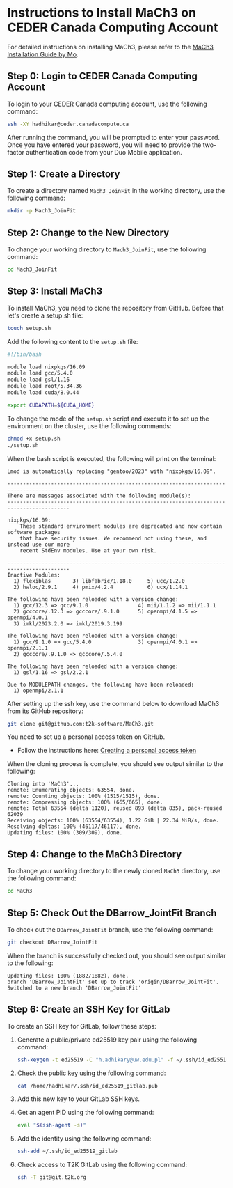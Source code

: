 # Instructions to Install MaCh3 on CEDER Canada Computing Account
For detailed instructions on installing MaCh3, please refer to the [MaCh3 Installation Guide by Mo](https://github.com/mojiastonybrook/Documentation_Logs/blob/main/MaCh3_Installation_on_ComputeCanada_Clusters.md).

## Step 0: Login to CEDER Canada Computing Account

To login to your CEDER Canada computing account, use the following command:

```bash
ssh -XY hadhikar@ceder.canadacompute.ca
```

After running the command, you will be prompted to enter your password. Once you have entered your password, you will need to provide the two-factor authentication code from your Duo Mobile application.

## Step 1: Create a Directory

To create a directory named `Mach3_JoinFit` in the working directory, use the following command:

```bash
mkdir -p Mach3_JoinFit
```

## Step 2: Change to the New Directory

To change your working directory to `Mach3_JoinFit`, use the following command:

```bash
cd Mach3_JoinFit
```

## Step 3: Install MaCh3

To install MaCh3, you need to clone the repository from GitHub. Before that let's create a setup.sh file:

```bash
touch setup.sh
```
Add the following content to the `setup.sh` file:

```bash
#!/bin/bash

module load nixpkgs/16.09
module load gcc/5.4.0
module load gsl/1.16
module load root/5.34.36
module load cuda/8.0.44

export CUDAPATH=${CUDA_HOME}
```

To change the mode of the `setup.sh` script and execute it to set up the environment on the cluster, use the following commands:

```bash
chmod +x setup.sh
./setup.sh
```

When the bash script is executed, the following will print on the terminal:

```
Lmod is automatically replacing "gentoo/2023" with "nixpkgs/16.09".

------------------------------------------------------------------------------------------
There are messages associated with the following module(s):
------------------------------------------------------------------------------------------

nixpkgs/16.09:
    These standard environment modules are deprecated and now contain software packages
    that have security issues. We recommend not using these, and instead use our more
    recent StdEnv modules. Use at your own risk.

------------------------------------------------------------------------------------------
Inactive Modules:
  1) flexiblas       3) libfabric/1.18.0     5) ucc/1.2.0
  2) hwloc/2.9.1     4) pmix/4.2.4           6) ucx/1.14.1

The following have been reloaded with a version change:
  1) gcc/12.3 => gcc/9.1.0                4) mii/1.1.2 => mii/1.1.1
  2) gcccore/.12.3 => gcccore/.9.1.0      5) openmpi/4.1.5 => openmpi/4.0.1
  3) imkl/2023.2.0 => imkl/2019.3.199

The following have been reloaded with a version change:
  1) gcc/9.1.0 => gcc/5.4.0               3) openmpi/4.0.1 => openmpi/2.1.1
  2) gcccore/.9.1.0 => gcccore/.5.4.0

The following have been reloaded with a version change:
  1) gsl/1.16 => gsl/2.2.1

Due to MODULEPATH changes, the following have been reloaded:
  1) openmpi/2.1.1
```
After setting up the ssh key, use the command below to download MaCh3 from its GitHub repository:

```bash
git clone git@github.com:t2k-software/MaCh3.git
```

You need to set up a personal access token on GitHub.
 * Follow the instructions here: [Creating a personal access token](https://docs.github.com/en/authentication/keeping-your-account-and-data-secure/managing-your-personal-access-tokens)
 
When the cloning process is complete, you should see output similar to the following:

```
Cloning into 'MaCh3'...
remote: Enumerating objects: 63554, done.
remote: Counting objects: 100% (1515/1515), done.
remote: Compressing objects: 100% (665/665), done.
remote: Total 63554 (delta 1120), reused 893 (delta 835), pack-reused 62039
Receiving objects: 100% (63554/63554), 1.22 GiB | 22.34 MiB/s, done.
Resolving deltas: 100% (46117/46117), done.
Updating files: 100% (309/309), done.
```


## Step 4: Change to the MaCh3 Directory

To change your working directory to the newly cloned `MaCh3` directory, use the following command:

```bash
cd MaCh3
```

## Step 5: Check Out the DBarrow_JointFit Branch

To check out the `DBarrow_JointFit` branch, use the following command:

```bash
git checkout DBarrow_JointFit
```

When the branch is successfully checked out, you should see output similar to the following:

```
Updating files: 100% (1882/1882), done.
branch 'DBarrow_JointFit' set up to track 'origin/DBarrow_JointFit'.
Switched to a new branch 'DBarrow_JointFit'
```
## Step 6: Create an SSH Key for GitLab

To create an SSH key for GitLab, follow these steps:

1. Generate a public/private ed25519 key pair using the following command:

    ```bash
    ssh-keygen -t ed25519 -C "h.adhikary@uw.edu.pl" -f ~/.ssh/id_ed25519_gitlab
    ```

2. Check the public key using the following command:

    ```bash
    cat /home/hadhikar/.ssh/id_ed25519_gitlab.pub
    ```

3. Add this new key to your GitLab SSH keys.

4. Get an agent PID using the following command:

    ```bash
    eval "$(ssh-agent -s)"
    ```

5. Add the identity using the following command:

    ```bash
    ssh-add ~/.ssh/id_ed25519_gitlab
    ```

6. Check access to T2K GitLab using the following command:

    ```bash
    ssh -T git@git.t2k.org
    ```